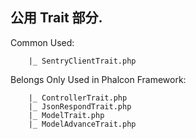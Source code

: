 ## 公用 Trait 部分.

Common Used:  

```  
    |_ SentryClientTrait.php  
```  

Belongs Only Used in Phalcon Framework:  
```  
    |_ ControllerTrait.php   
    |_ JsonRespondTrait.php  
    |_ ModelTrait.php  
    |_ ModelAdvanceTrait.php  
```

